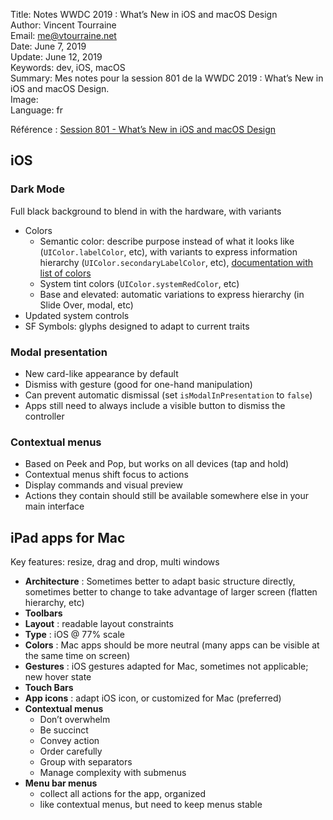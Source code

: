 Title:     Notes WWDC 2019 : What’s New in iOS and macOS Design  
Author:    Vincent Tourraine  
Email:     me@vtourraine.net  
Date:      June 7, 2019  
Update:    June 12, 2019  
Keywords:  dev, iOS, macOS  
Summary:   Mes notes pour la session 801 de la WWDC 2019 : What’s New in iOS and macOS Design.  
Image:     
Language:  fr  


Référence : [Session 801 - What’s New in iOS and macOS Design](https://developer.apple.com/wwdc19/801)

## iOS

### Dark Mode
Full black background to blend in with the hardware, with variants

- Colors
    - Semantic color: describe purpose instead of what it looks like (`UIColor.labelColor`, etc), with variants to express information hierarchy (`UIColor.secondaryLabelColor`, etc), [documentation with list of colors](https://developer.apple.com/documentation/uikit/uicolor/ui_element_colors)
    - System tint colors (`UIColor.systemRedColor`, etc)
    - Base and elevated: automatic variations to express hierarchy (in Slide Over, modal, etc)
- Updated system controls
- SF Symbols: glyphs designed to adapt to current traits

### Modal presentation
- New card-like appearance by default
- Dismiss with gesture (good for one-hand manipulation)
- Can prevent automatic dismissal (set `isModalInPresentation` to `false`)
- Apps still need to always include a visible button to dismiss the controller

### Contextual menus
- Based on Peek and Pop, but works on all devices (tap and hold)
- Contextual menus shift focus to actions
- Display commands and visual preview
- Actions they contain should still be available somewhere else in your main interface

## iPad apps for Mac

Key features: resize, drag and drop, multi windows

- **Architecture** : Sometimes better to adapt basic structure directly, sometimes better to change to take advantage of larger screen (flatten hierarchy, etc)
- **Toolbars**
- **Layout** : readable layout constraints
- **Type** : iOS @ 77% scale
- **Colors** : Mac apps should be more neutral (many apps can be visible at the same time on screen)
- **Gestures** : iOS gestures adapted for Mac, sometimes not applicable; new hover state
- **Touch Bars**
- **App icons** : adapt iOS icon, or customized for Mac (preferred)
- **Contextual menus**
    - Don’t overwhelm 
    - Be succinct
    - Convey action
    - Order carefully
    - Group with separators
    - Manage complexity with submenus
- **Menu bar menus**
    - collect all actions for the app, organized
    - like contextual menus, but need to keep menus stable
